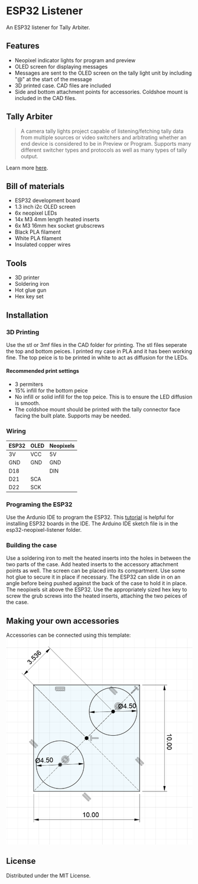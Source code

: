 # ESP32 Listener
An ESP32 listener for Tally Arbiter.

## Features
- Neopixel indicator lights for program and preview
- OLED screen for displaying messages
- Messages are sent to the OLED screen on the tally light unit by including "@" at the start of the message
- 3D printed case. CAD files are included
- Side and bottom attachment points for accessories. Coldshoe mount is included in the CAD files.

## Tally Arbiter

> A camera tally lights project capable of listening/fetching tally data from multiple sources or video switchers and arbitrating whether an end device is considered to be in Preview or Program. Supports many different switcher types and protocols as well as many types of tally output.

Learn more [here](https://github.com/josephdadams/TallyArbiter).

## Bill of materials
- ESP32 development board
- 1.3 inch i2c OLED screen
- 6x neopixel LEDs
- 14x M3 4mm length heated inserts
- 6x M3 16mm hex socket grubscrews
- Black PLA filament
- White PLA filament
- Insulated copper wires

## Tools
- 3D printer
- Soldering iron
- Hot glue gun
- Hex key set

## Installation

### 3D Printing
Use the stl or 3mf files in the CAD folder for printing.
The stl files seperate the top and bottom peices. 
I printed my case in PLA and it has been working fine.
The top peice is to be printed in white to act as diffusion for the LEDs.
#### Recommended print settings
- 3 permiters
- 15% infill for the bottom peice
- No infill or solid infill for the top peice. This is to ensure the LED diffusion is smooth.
- The coldshoe mount should be printed with the tally connector face facing the built plate. Supports may be needed.

### Wiring
| ESP32 | OLED | Neopixels |
|-------|------|-----------|
| 3V    | VCC  | 5V        |
| GND   | GND  | GND       |
| D18   |      | DIN       |
| D21   | SCA  |           |
| D22   | SCK  |           |

### Programing the ESP32
Use the Ardunio IDE to program the ESP32. This [tutorial](https://randomnerdtutorials.com/installing-the-esp32-board-in-arduino-ide-windows-instructions/) is helpful for installing ESP32 boards in the IDE.
The Arduino IDE sketch file is in the esp32-neopixel-listener folder.

### Building the case
Use a soldering iron to melt the heated inserts into the holes in between the two parts of the case. Add heated inserts to the accessory attachment points as well.
The screen can be placed into its compartment. Use some hot glue to secure it in place if necessary.
The ESP32 can slide in on an angle before being pushed against the back of the case to hold it in place.
The neopixels sit above the ESP32.
Use the appropriately sized hex key to screw the grub screws into the heated inserts, attaching the two peices of the case.

## Making your own accessories
Accessories can be connected using this template:
![Alt text](<Accessory Template.png>)

## License
Distributed under the MIT License.
